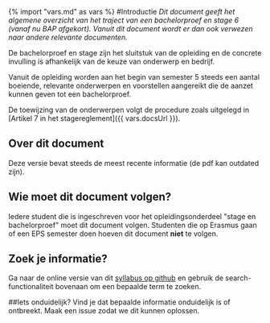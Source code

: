 ﻿{% import "vars.md" as vars %}
#Introductie
*Dit document geeft het algemene overzicht van het traject van een
bachelorproef en stage 6 (vanaf nu BAP afgekort). Vanuit dit document wordt er
dan ook verwezen naar andere relevante documenten.*

De bachelorproef en stage zijn het sluitstuk van de opleiding en de concrete
invulling is afhankelijk van de keuze van onderwerp en bedrijf. 

Vanuit de opleiding worden aan het begin van semester 5 steeds een aantal
boeiende, relevante onderwerpen en voorstellen aangereikt die de aanzet kunnen
geven tot een bachelorproef.

De toewijzing van de onderwerpen volgt de procedure zoals uitgelegd in [Artikel
7 in het stagereglement]({{ vars.docsUrl }}).

## Over dit document
Deze versie bevat steeds de meest recente informatie (de pdf kan outdated
zijn).

## Wie moet dit document volgen?
Iedere student die is ingeschreven voor het opleidingsonderdeel "stage en
bachelorproef" moet dit document volgen.  Studenten die op Erasmus gaan of een
EPS semester doen hoeven dit document **niet** te volgen.

## Zoek je informatie?
Ga naar de online versie van dit [syllabus op
github](https://github.com/AP-Elektronica-ICT/BAP_Stage_Syllabus/edit/master/StageSyllabus)
en gebruik de search-functionaliteit bovenaan om een bepaalde term te zoeken.

##Iets onduidelijk?
Vind je dat bepaalde informatie onduidelijk is of ontbreekt. Maak een issue
zodat we dit kunnen oplossen. 

